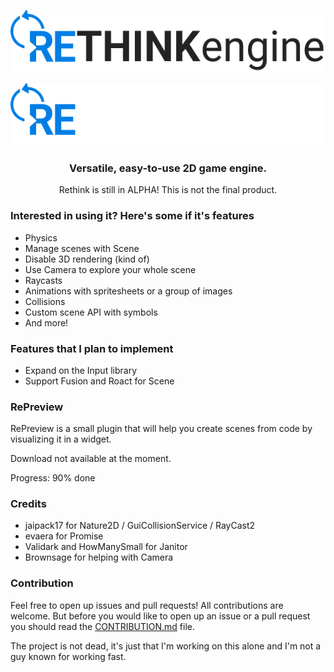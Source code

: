 <p align="center">
    <img widht=400 height=100 src="./assets/dark.png#gh-light-mode-only">
</p>
<p align="center">
    <img widht=400 height=100 src="./assets/light.png#gh-dark-mode-only">
</p>

<div align="center">
    <h3><strong>Versatile, easy-to-use 2D game engine</strong>.</h3>
    Rethink is still in ALPHA! This is not the final product.
</div>

<h3>Interested in using it? Here's some if it's features</h3>

- Physics
- Manage scenes with Scene
- Disable 3D rendering (kind of)
- Use Camera to explore your whole scene
- Raycasts
- Animations with spritesheets or a group of images
- Collisions
- Custom scene API with symbols
- And more!

<h3>Features that I plan to implement</h3>

- Expand on the Input library
- Support Fusion and Roact for Scene

<h3>RePreview</h3>

RePreview is a small plugin that will help you create scenes from code by visualizing it in a widget.

Download not available at the moment.

Progress: 90% done

<h3>Credits</h3>

- jaipack17 for Nature2D / GuiCollisionService / RayCast2
- evaera for Promise
- Validark and HowManySmall for Janitor
- Brownsage for helping with Camera

<h3>Contribution</h3>

Feel free to open up issues and pull requests! All contributions are welcome.
But before you would like to open up an issue or a pull request you should read the [CONTRIBUTION.md](https://github.com/jammees/Rethink-Game-Engine-2D/blob/main/CONTRIBUTION.md) file.

The project is not dead, it's just that I'm working on this alone and I'm not a guy known for working fast.